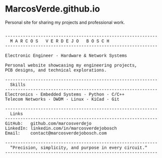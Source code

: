 # MarcosVerde.github.io
Personal site for sharing my projects and professional work.

<pre style="font-family:'Courier New', monospace; font-size:14px">

------------------------------------------------------------
  M A R C O S   V E R D E J O   B O S C H
------------------------------------------------------------

Electronic Engineer · Hardware & Network Systems

Personal website showcasing my engineering projects,
PCB designs, and technical explorations.

------------------------------------------------------------
  Skills
------------------------------------------------------------
Electronics · Embedded Systems · Python · C/C++
Telecom Networks · DWDM · Linux · KiCad · Git

------------------------------------------------------------
  Links
------------------------------------------------------------
GitHub:   github.com/marcosverdejo
LinkedIn: linkedin.com/in/marcosverdejobosch
Email:    contact@marcosverdejobosch.com

------------------------------------------------------------
  "Precision, simplicity, and purpose in every circuit."
------------------------------------------------------------

</pre>
